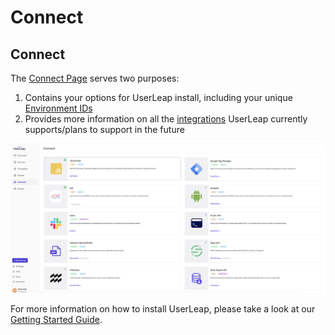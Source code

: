 # Connect

## **Connect**

The [Connect Page](https://www.app.userleap.com/connect) serves two purposes: 

1. Contains your options for UserLeap install, including your unique [Environment IDs](https://app.gitbook.com/@userleap/s/docs-v1/~/drafts/-MXIowesDaFRVD_5hKy6/getting-started/installing-userleap#how-to-find-userleap-environment-ids)
2. Provides more information on all the [integrations](../integrations/) UserLeap currently supports/plans to support in the future

![](../.gitbook/assets/image%20%2869%29.png)

For more information on how to install UserLeap, please take a look at our [Getting Started Guide](). 

